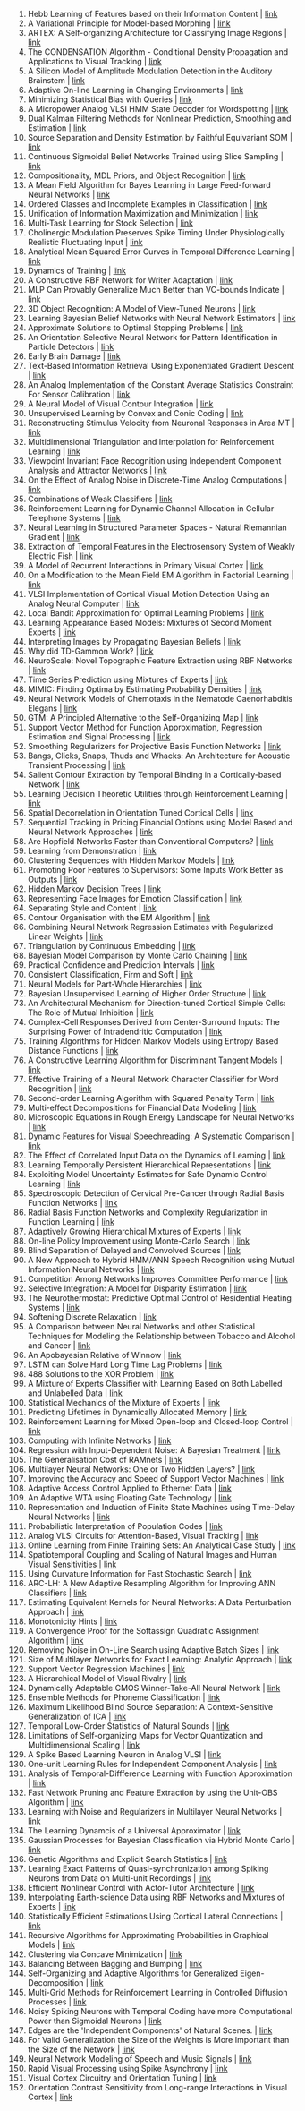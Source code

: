 1. Hebb Learning of Features based on their Information Content | [link](https://papers.nips.cc/paper/1996/hash/0188e8b8b014829e2fa0f430f0a95961-Abstract.html) 
2. A Variational Principle for Model-based Morphing | [link](https://papers.nips.cc/paper/1996/hash/018b59ce1fd616d874afad0f44ba338d-Abstract.html) 
3. ARTEX: A Self-organizing Architecture for Classifying Image Regions | [link](https://papers.nips.cc/paper/1996/hash/01e9565cecc4e989123f9620c1d09c09-Abstract.html) 
4. The CONDENSATION Algorithm - Conditional Density Propagation and Applications to Visual Tracking | [link](https://papers.nips.cc/paper/1996/hash/0829424ffa0d3a2547b6c9622c77de03-Abstract.html) 
5. A Silicon Model of Amplitude Modulation Detection in the Auditory Brainstem | [link](https://papers.nips.cc/paper/1996/hash/0ce2ffd21fc958d9ef0ee9ba5336e357-Abstract.html) 
6. Adaptive On-line Learning in Changing Environments | [link](https://papers.nips.cc/paper/1996/hash/0e095e054ee94774d6a496099eb1cf6a-Abstract.html) 
7. Minimizing Statistical Bias with Queries | [link](https://papers.nips.cc/paper/1996/hash/0e9fa1f3e9e66792401a6972d477dcc3-Abstract.html) 
8. A Micropower Analog VLSI HMM State Decoder for Wordspotting | [link](https://papers.nips.cc/paper/1996/hash/144a3f71a03ab7c4f46f9656608efdb2-Abstract.html) 
9. Dual Kalman Filtering Methods for Nonlinear Prediction, Smoothing and Estimation | [link](https://papers.nips.cc/paper/1996/hash/147702db07145348245dc5a2f2fe5683-Abstract.html) 
10. Source Separation and Density Estimation by Faithful Equivariant SOM | [link](https://papers.nips.cc/paper/1996/hash/160c88652d47d0be60bfbfed25111412-Abstract.html) 
11. Continuous Sigmoidal Belief Networks Trained using Slice Sampling | [link](https://papers.nips.cc/paper/1996/hash/17326d10d511828f6b34fa6d751739e2-Abstract.html) 
12. Compositionality, MDL Priors, and Object Recognition | [link](https://papers.nips.cc/paper/1996/hash/17fafe5f6ce2f1904eb09d2e80a4cbf6-Abstract.html) 
13. A Mean Field Algorithm for Bayes Learning in Large Feed-forward Neural Networks | [link](https://papers.nips.cc/paper/1996/hash/193002e668758ea9762904da1a22337c-Abstract.html) 
14. Ordered Classes and Incomplete Examples in Classification | [link](https://papers.nips.cc/paper/1996/hash/1c65cef3dfd1e00c0b03923a1c591db4-Abstract.html) 
15. Unification of Information Maximization and Minimization | [link](https://papers.nips.cc/paper/1996/hash/1cecc7a77928ca8133fa24680a88d2f9-Abstract.html) 
16. Multi-Task Learning for Stock Selection | [link](https://papers.nips.cc/paper/1996/hash/1d72310edc006dadf2190caad5802983-Abstract.html) 
17. Cholinergic Modulation Preserves Spike Timing Under Physiologically Realistic Fluctuating Input | [link](https://papers.nips.cc/paper/1996/hash/1ee3dfcd8a0645a25a35977997223d22-Abstract.html) 
18. Analytical Mean Squared Error Curves in Temporal Difference Learning | [link](https://papers.nips.cc/paper/1996/hash/242c100dc94f871b6d7215b868a875f8-Abstract.html) 
19. Dynamics of Training | [link](https://papers.nips.cc/paper/1996/hash/25df35de87aa441b88f22a6c2a830a17-Abstract.html) 
20. A Constructive RBF Network for Writer Adaptation | [link](https://papers.nips.cc/paper/1996/hash/26588e932c7ccfa1df309280702fe1b5-Abstract.html) 
21. MLP Can Provably Generalize Much Better than VC-bounds Indicate | [link](https://papers.nips.cc/paper/1996/hash/2715518c875999308842e3455eda2fe3-Abstract.html) 
22. 3D Object Recognition: A Model of View-Tuned Neurons | [link](https://papers.nips.cc/paper/1996/hash/2812e5cf6d8f21d69c91dddeefb792a7-Abstract.html) 
23. Learning Bayesian Belief Networks with Neural Network Estimators | [link](https://papers.nips.cc/paper/1996/hash/285ab9448d2751ee57ece7f762c39095-Abstract.html) 
24. Approximate Solutions to Optimal Stopping Problems | [link](https://papers.nips.cc/paper/1996/hash/286674e3082feb7e5afb92777e48821f-Abstract.html) 
25. An Orientation Selective Neural Network for Pattern Identification in Particle Detectors | [link](https://papers.nips.cc/paper/1996/hash/2a50e9c2d6b89b95bcb416d6857f8b45-Abstract.html) 
26. Early Brain Damage | [link](https://papers.nips.cc/paper/1996/hash/2ac2406e835bd49c70469acae337d292-Abstract.html) 
27. Text-Based Information Retrieval Using Exponentiated Gradient Descent | [link](https://papers.nips.cc/paper/1996/hash/2b6d65b9a9445c4271ab9076ead5605a-Abstract.html) 
28. An Analog Implementation of the Constant Average Statistics Constraint For Sensor Calibration | [link](https://papers.nips.cc/paper/1996/hash/2ba8698b79439589fdd2b0f7218d8b07-Abstract.html) 
29. A Neural Model of Visual Contour Integration | [link](https://papers.nips.cc/paper/1996/hash/2c89109d42178de8a367c0228f169bf8-Abstract.html) 
30. Unsupervised Learning by Convex and Conic Coding | [link](https://papers.nips.cc/paper/1996/hash/2de5d16682c3c35007e4e92982f1a2ba-Abstract.html) 
31. Reconstructing Stimulus Velocity from Neuronal Responses in Area MT | [link](https://papers.nips.cc/paper/1996/hash/2df45244f09369e16ea3f9117ca45157-Abstract.html) 
32. Multidimensional Triangulation and Interpolation for Reinforcement Learning | [link](https://papers.nips.cc/paper/1996/hash/310ce61c90f3a46e340ee8257bc70e93-Abstract.html) 
33. Viewpoint Invariant Face Recognition using Independent Component Analysis and Attractor Networks | [link](https://papers.nips.cc/paper/1996/hash/3210ddbeaa16948a702b6049b8d9a202-Abstract.html) 
34. On the Effect of Analog Noise in Discrete-Time Analog Computations | [link](https://papers.nips.cc/paper/1996/hash/33ceb07bf4eeb3da587e268d663aba1a-Abstract.html) 
35. Combinations of Weak Classifiers | [link](https://papers.nips.cc/paper/1996/hash/3546ab441e56fa333f8b44b610d95691-Abstract.html) 
36. Reinforcement Learning for Dynamic Channel Allocation in Cellular Telephone Systems | [link](https://papers.nips.cc/paper/1996/hash/3948ead63a9f2944218de038d8934305-Abstract.html) 
37. Neural Learning in Structured Parameter Spaces - Natural Riemannian Gradient | [link](https://papers.nips.cc/paper/1996/hash/39e4973ba3321b80f37d9b55f63ed8b8-Abstract.html) 
38. Extraction of Temporal Features in the Electrosensory System of Weakly Electric Fish | [link](https://papers.nips.cc/paper/1996/hash/3a029f04d76d32e79367c4b3255dda4d-Abstract.html) 
39. A Model of Recurrent Interactions in Primary Visual Cortex | [link](https://papers.nips.cc/paper/1996/hash/3bf55bbad370a8fcad1d09b005e278c2-Abstract.html) 
40. On a Modification to the Mean Field EM Algorithm in Factorial Learning | [link](https://papers.nips.cc/paper/1996/hash/3f67fd97162d20e6fe27748b5b372509-Abstract.html) 
41. VLSI Implementation of Cortical Visual Motion Detection Using an Analog Neural Computer | [link](https://papers.nips.cc/paper/1996/hash/4079016d940210b4ae9ae7d41c4a2065-Abstract.html) 
42. Local Bandit Approximation for Optimal Learning Problems | [link](https://papers.nips.cc/paper/1996/hash/4122cb13c7a474c1976c9706ae36521d-Abstract.html) 
43. Learning Appearance Based Models: Mixtures of Second Moment Experts | [link](https://papers.nips.cc/paper/1996/hash/43cca4b3de2097b9558efefd0ecc3588-Abstract.html) 
44. Interpreting Images by Propagating Bayesian Beliefs | [link](https://papers.nips.cc/paper/1996/hash/4476b929e30dd0c4e8bdbcc82c6ba23a-Abstract.html) 
45. Why did TD-Gammon Work? | [link](https://papers.nips.cc/paper/1996/hash/459a4ddcb586f24efd9395aa7662bc7c-Abstract.html) 
46. NeuroScale: Novel Topographic Feature Extraction using RBF Networks | [link](https://papers.nips.cc/paper/1996/hash/4671aeaf49c792689533b00664a5c3ef-Abstract.html) 
47. Time Series Prediction using Mixtures of Experts | [link](https://papers.nips.cc/paper/1996/hash/491442df5f88c6aa018e86dac21d3606-Abstract.html) 
48. MIMIC: Finding Optima by Estimating Probability Densities | [link](https://papers.nips.cc/paper/1996/hash/4c22bd444899d3b6047a10b20a2f26db-Abstract.html) 
49. Neural Network Models of Chemotaxis in the Nematode Caenorhabditis Elegans | [link](https://papers.nips.cc/paper/1996/hash/4d2e7bd33c475784381a64e43e50922f-Abstract.html) 
50. GTM: A Principled Alternative to the Self-Organizing Map | [link](https://papers.nips.cc/paper/1996/hash/4e4e53aa080247bc31d0eb4e7aeb07a0-Abstract.html) 
51. Support Vector Method for Function Approximation, Regression Estimation and Signal Processing | [link](https://papers.nips.cc/paper/1996/hash/4f284803bd0966cc24fa8683a34afc6e-Abstract.html) 
52. Smoothing Regularizers for Projective Basis Function Networks | [link](https://papers.nips.cc/paper/1996/hash/50905d7b2216bfeccb5b41016357176b-Abstract.html) 
53. Bangs, Clicks, Snaps, Thuds and Whacks: An Architecture for Acoustic Transient Processing | [link](https://papers.nips.cc/paper/1996/hash/52292e0c763fd027c6eba6b8f494d2eb-Abstract.html) 
54. Salient Contour Extraction by Temporal Binding in a Cortically-based Network | [link](https://papers.nips.cc/paper/1996/hash/535ab76633d94208236a2e829ea6d888-Abstract.html) 
55. Learning Decision Theoretic Utilities through Reinforcement Learning | [link](https://papers.nips.cc/paper/1996/hash/5680522b8e2bb01943234bce7bf84534-Abstract.html) 
56. Spatial Decorrelation in Orientation Tuned Cortical Cells | [link](https://papers.nips.cc/paper/1996/hash/5caf41d62364d5b41a893adc1a9dd5d4-Abstract.html) 
57. Sequential Tracking in Pricing Financial Options using Model Based and Neural Network Approaches | [link](https://papers.nips.cc/paper/1996/hash/5eac43aceba42c8757b54003a58277b5-Abstract.html) 
58. Are Hopfield Networks Faster than Conventional Computers? | [link](https://papers.nips.cc/paper/1996/hash/68a83eeb494a308fe5295da69428a507-Abstract.html) 
59. Learning from Demonstration | [link](https://papers.nips.cc/paper/1996/hash/68d13cf26c4b4f4f932e3eff990093ba-Abstract.html) 
60. Clustering Sequences with Hidden Markov Models | [link](https://papers.nips.cc/paper/1996/hash/6a61d423d02a1c56250dc23ae7ff12f3-Abstract.html) 
61. Promoting Poor Features to Supervisors: Some Inputs Work Better as Outputs | [link](https://papers.nips.cc/paper/1996/hash/6c14da109e294d1e8155be8aa4b1ce8e-Abstract.html) 
62. Hidden Markov Decision Trees | [link](https://papers.nips.cc/paper/1996/hash/6c8dba7d0df1c4a79dd07646be9a26c8-Abstract.html) 
63. Representing Face Images for Emotion Classification | [link](https://papers.nips.cc/paper/1996/hash/6eb6e75fddec0218351dc5c0c8464104-Abstract.html) 
64. Separating Style and Content | [link](https://papers.nips.cc/paper/1996/hash/70222949cc0db89ab32c9969754d4758-Abstract.html) 
65. Contour Organisation with the EM Algorithm | [link](https://papers.nips.cc/paper/1996/hash/71f6278d140af599e06ad9bf1ba03cb0-Abstract.html) 
66. Combining Neural Network Regression Estimates with Regularized Linear Weights | [link](https://papers.nips.cc/paper/1996/hash/7501e5d4da87ac39d782741cd794002d-Abstract.html) 
67. Triangulation by Continuous Embedding | [link](https://papers.nips.cc/paper/1996/hash/76cf99d3614e23eabab16fb27e944bf9-Abstract.html) 
68. Bayesian Model Comparison by Monte Carlo Chaining | [link](https://papers.nips.cc/paper/1996/hash/7810ccd41bf26faaa2c4e1f20db70a71-Abstract.html) 
69. Practical Confidence and Prediction Intervals | [link](https://papers.nips.cc/paper/1996/hash/7940ab47468396569a906f75ff3f20ef-Abstract.html) 
70. Consistent Classification, Firm and Soft | [link](https://papers.nips.cc/paper/1996/hash/7bb060764a818184ebb1cc0d43d382aa-Abstract.html) 
71. Neural Models for Part-Whole Hierarchies | [link](https://papers.nips.cc/paper/1996/hash/7bccfde7714a1ebadf06c5f4cea752c1-Abstract.html) 
72. Bayesian Unsupervised Learning of Higher Order Structure | [link](https://papers.nips.cc/paper/1996/hash/7c82fab8c8f89124e2ce92984e04fb40-Abstract.html) 
73. An Architectural Mechanism for Direction-tuned Cortical Simple Cells: The Role of Mutual Inhibition | [link](https://papers.nips.cc/paper/1996/hash/7d771e0e8f3633ab54856925ecdefc5d-Abstract.html) 
74. Complex-Cell Responses Derived from Center-Surround Inputs: The Surprising Power of Intradendritic Computation | [link](https://papers.nips.cc/paper/1996/hash/7e7e69ea3384874304911625ac34321c-Abstract.html) 
75. Training Algorithms for Hidden Markov Models using Entropy Based Distance Functions | [link](https://papers.nips.cc/paper/1996/hash/7eb3c8be3d411e8ebfab08eba5f49632-Abstract.html) 
76. A Constructive Learning Algorithm for Discriminant Tangent Models | [link](https://papers.nips.cc/paper/1996/hash/81dc9bdb52d04dc20036dbd8313ed055-Abstract.html) 
77. Effective Training of a Neural Network Character Classifier for Word Recognition | [link](https://papers.nips.cc/paper/1996/hash/81e5f81db77c596492e6f1a5a792ed53-Abstract.html) 
78. Second-order Learning Algorithm with Squared Penalty Term | [link](https://papers.nips.cc/paper/1996/hash/82c2559140b95ccda9c6ca4a8b981f1e-Abstract.html) 
79. Multi-effect Decompositions for Financial Data Modeling | [link](https://papers.nips.cc/paper/1996/hash/838e8afb1ca34354ac209f53d90c3a43-Abstract.html) 
80. Microscopic Equations in Rough Energy Landscape for Neural Networks | [link](https://papers.nips.cc/paper/1996/hash/83f97f4825290be4cb794ec6a234595f-Abstract.html) 
81. Dynamic Features for Visual Speechreading: A Systematic Comparison | [link](https://papers.nips.cc/paper/1996/hash/84438b7aae55a0638073ef798e50b4ef-Abstract.html) 
82. The Effect of Correlated Input Data on the Dynamics of Learning | [link](https://papers.nips.cc/paper/1996/hash/884ce4bb65d328ecb03c598409e2b168-Abstract.html) 
83. Learning Temporally Persistent Hierarchical Representations | [link](https://papers.nips.cc/paper/1996/hash/8e2cfdc275761edc592f73a076197c33-Abstract.html) 
84. Exploiting Model Uncertainty Estimates for Safe Dynamic Control Learning | [link](https://papers.nips.cc/paper/1996/hash/93fb9d4b16aa750c7475b6d601c35c2c-Abstract.html) 
85. Spectroscopic Detection of Cervical Pre-Cancer through Radial Basis Function Networks | [link](https://papers.nips.cc/paper/1996/hash/944bdd9636749a0801c39b6e449dbedc-Abstract.html) 
86. Radial Basis Function Networks and Complexity Regularization in Function Learning | [link](https://papers.nips.cc/paper/1996/hash/97af4fb322bb5c8973ade16764156bed-Abstract.html) 
87. Adaptively Growing Hierarchical Mixtures of Experts | [link](https://papers.nips.cc/paper/1996/hash/995665640dc319973d3173a74a03860c-Abstract.html) 
88. On-line Policy Improvement using Monte-Carlo Search | [link](https://papers.nips.cc/paper/1996/hash/996009f2374006606f4c0b0fda878af1-Abstract.html) 
89. Blind Separation of Delayed and Convolved Sources | [link](https://papers.nips.cc/paper/1996/hash/9996535e07258a7bbfd8b132435c5962-Abstract.html) 
90. A New Approach to Hybrid HMM/ANN Speech Recognition using Mutual Information Neural Networks | [link](https://papers.nips.cc/paper/1996/hash/9a3d458322d70046f63dfd8b0153ece4-Abstract.html) 
91. Competition Among Networks Improves Committee Performance | [link](https://papers.nips.cc/paper/1996/hash/9adeb82fffb5444e81fa0ce8ad8afe7a-Abstract.html) 
92. Selective Integration: A Model for Disparity Estimation | [link](https://papers.nips.cc/paper/1996/hash/a01610228fe998f515a72dd730294d87-Abstract.html) 
93. The Neurothermostat: Predictive Optimal Control of Residential Heating Systems | [link](https://papers.nips.cc/paper/1996/hash/a0833c8a1817526ac555f8d67727caf6-Abstract.html) 
94. Softening Discrete Relaxation | [link](https://papers.nips.cc/paper/1996/hash/a0872cc5b5ca4cc25076f3d868e1bdf8-Abstract.html) 
95. A Comparison between Neural Networks and other Statistical Techniques for Modeling the Relationship between Tobacco and Alcohol and Cancer | [link](https://papers.nips.cc/paper/1996/hash/a284df1155ec3e67286080500df36a9a-Abstract.html) 
96. An Apobayesian Relative of Winnow | [link](https://papers.nips.cc/paper/1996/hash/a42a596fc71e17828440030074d15e74-Abstract.html) 
97. LSTM can Solve Hard Long Time Lag Problems | [link](https://papers.nips.cc/paper/1996/hash/a4d2f0d23dcc84ce983ff9157f8b7f88-Abstract.html) 
98. 488 Solutions to the XOR Problem | [link](https://papers.nips.cc/paper/1996/hash/a51fb975227d6640e4fe47854476d133-Abstract.html) 
99. A Mixture of Experts Classifier with Learning Based on Both Labelled and Unlabelled Data | [link](https://papers.nips.cc/paper/1996/hash/a58149d355f02887dfbe55ebb2b64ba3-Abstract.html) 
100. Statistical Mechanics of the Mixture of Experts | [link](https://papers.nips.cc/paper/1996/hash/a7d8ae4569120b5bec12e7b6e9648b86-Abstract.html) 
101. Predicting Lifetimes in Dynamically Allocated Memory | [link](https://papers.nips.cc/paper/1996/hash/a9078e8653368c9c291ae2f8b74012e7-Abstract.html) 
102. Reinforcement Learning for Mixed Open-loop and Closed-loop Control | [link](https://papers.nips.cc/paper/1996/hash/ab1a4d0dd4d48a2ba1077c4494791306-Abstract.html) 
103. Computing with Infinite Networks | [link](https://papers.nips.cc/paper/1996/hash/ae5e3ce40e0404a45ecacaaf05e5f735-Abstract.html) 
104. Regression with Input-Dependent Noise: A Bayesian Treatment | [link](https://papers.nips.cc/paper/1996/hash/b20bb95ab626d93fd976af958fbc61ba-Abstract.html) 
105. The Generalisation Cost of RAMnets | [link](https://papers.nips.cc/paper/1996/hash/b24d516bb65a5a58079f0f3526c87c57-Abstract.html) 
106. Multilayer Neural Networks: One or Two Hidden Layers? | [link](https://papers.nips.cc/paper/1996/hash/b3ba8f1bee1238a2f37603d90b58898d-Abstract.html) 
107. Improving the Accuracy and Speed of Support Vector Machines | [link](https://papers.nips.cc/paper/1996/hash/b495ce63ede0f4efc9eec62cb947c162-Abstract.html) 
108. Adaptive Access Control Applied to Ethernet Data | [link](https://papers.nips.cc/paper/1996/hash/b51a15f382ac914391a58850ab343b00-Abstract.html) 
109. An Adaptive WTA using Floating Gate Technology | [link](https://papers.nips.cc/paper/1996/hash/b571ecea16a9824023ee1af16897a582-Abstract.html) 
110. Representation and Induction of Finite State Machines using Time-Delay Neural Networks | [link](https://papers.nips.cc/paper/1996/hash/bb04af0f7ecaee4aae62035497da1387-Abstract.html) 
111. Probabilistic Interpretation of Population Codes | [link](https://papers.nips.cc/paper/1996/hash/bb7946e7d85c81a9e69fee1cea4a087c-Abstract.html) 
112. Analog VLSI Circuits for Attention-Based, Visual Tracking | [link](https://papers.nips.cc/paper/1996/hash/c0a271bc0ecb776a094786474322cb82-Abstract.html) 
113. Online Learning from Finite Training Sets: An Analytical Case Study | [link](https://papers.nips.cc/paper/1996/hash/c1e39d912d21c91dce811d6da9929ae8-Abstract.html) 
114. Spatiotemporal Coupling and Scaling of Natural Images and Human Visual Sensitivities | [link](https://papers.nips.cc/paper/1996/hash/c44e503833b64e9f27197a484f4257c0-Abstract.html) 
115. Using Curvature Information for Fast Stochastic Search | [link](https://papers.nips.cc/paper/1996/hash/c4851e8e264415c4094e4e85b0baa7cc-Abstract.html) 
116. ARC-LH: A New Adaptive Resampling Algorithm for Improving ANN Classifiers | [link](https://papers.nips.cc/paper/1996/hash/c54e7837e0cd0ced286cb5995327d1ab-Abstract.html) 
117. Estimating Equivalent Kernels for Neural Networks: A Data Perturbation Approach | [link](https://papers.nips.cc/paper/1996/hash/c70daf247944fe3add32218f914c75a6-Abstract.html) 
118. Monotonicity Hints | [link](https://papers.nips.cc/paper/1996/hash/c850371fda6892fbfd1c5a5b457e5777-Abstract.html) 
119. A Convergence Proof for the Softassign Quadratic Assignment Algorithm | [link](https://papers.nips.cc/paper/1996/hash/c8ba76c279269b1c6bc8a07e38e78fa4-Abstract.html) 
120. Removing Noise in On-Line Search using Adaptive Batch Sizes | [link](https://papers.nips.cc/paper/1996/hash/cd758e8f59dfdf06a852adad277986ca-Abstract.html) 
121. Size of Multilayer Networks for Exact Learning: Analytic Approach | [link](https://papers.nips.cc/paper/1996/hash/d282ef263719ab842e05382dc235f69e-Abstract.html) 
122. Support Vector Regression Machines | [link](https://papers.nips.cc/paper/1996/hash/d38901788c533e8286cb6400b40b386d-Abstract.html) 
123. A Hierarchical Model of Visual Rivalry | [link](https://papers.nips.cc/paper/1996/hash/d759175de8ea5b1d9a2660e45554894f-Abstract.html) 
124. Dynamically Adaptable CMOS Winner-Take-All Neural Network | [link](https://papers.nips.cc/paper/1996/hash/d94e18a8adb4cc0f623f7a83b1ac75b4-Abstract.html) 
125. Ensemble Methods for Phoneme Classification | [link](https://papers.nips.cc/paper/1996/hash/da11e8cd1811acb79ccf0fd62cd58f86-Abstract.html) 
126. Maximum Likelihood Blind Source Separation: A Context-Sensitive Generalization of ICA | [link](https://papers.nips.cc/paper/1996/hash/dabd8d2ce74e782c65a973ef76fd540b-Abstract.html) 
127. Temporal Low-Order Statistics of Natural Sounds | [link](https://papers.nips.cc/paper/1996/hash/dc4c44f624d600aa568390f1f1104aa0-Abstract.html) 
128. Limitations of Self-organizing Maps for Vector Quantization and Multidimensional Scaling | [link](https://papers.nips.cc/paper/1996/hash/dc87c13749315c7217cdc4ac692e704c-Abstract.html) 
129. A Spike Based Learning Neuron in Analog VLSI | [link](https://papers.nips.cc/paper/1996/hash/dc960c46c38bd16e953d97cdeefdbc68-Abstract.html) 
130. One-unit Learning Rules for Independent Component Analysis | [link](https://papers.nips.cc/paper/1996/hash/dfd7468ac613286cdbb40872c8ef3b06-Abstract.html) 
131. Analysis of Temporal-Diffference Learning with Function Approximation | [link](https://papers.nips.cc/paper/1996/hash/e00406144c1e7e35240afed70f34166a-Abstract.html) 
132. Fast Network Pruning and Feature Extraction by using the Unit-OBS Algorithm | [link](https://papers.nips.cc/paper/1996/hash/e034fb6b66aacc1d48f445ddfb08da98-Abstract.html) 
133. Learning with Noise and Regularizers in Multilayer Neural Networks | [link](https://papers.nips.cc/paper/1996/hash/e1d5be1c7f2f456670de3d53c7b54f4a-Abstract.html) 
134. The Learning Dynamcis of a Universal Approximator | [link](https://papers.nips.cc/paper/1996/hash/e3251075554389fe91d17a794861d47b-Abstract.html) 
135. Gaussian Processes for Bayesian Classification via Hybrid Monte Carlo | [link](https://papers.nips.cc/paper/1996/hash/e53a0a2978c28872a4505bdb51db06dc-Abstract.html) 
136. Genetic Algorithms and Explicit Search Statistics | [link](https://papers.nips.cc/paper/1996/hash/e6d8545daa42d5ced125a4bf747b3688-Abstract.html) 
137. Learning Exact Patterns of Quasi-synchronization among Spiking Neurons from Data on Multi-unit Recordings | [link](https://papers.nips.cc/paper/1996/hash/e702e51da2c0f5be4dd354bb3e295d37-Abstract.html) 
138. Efficient Nonlinear Control with Actor-Tutor Architecture | [link](https://papers.nips.cc/paper/1996/hash/eb86d510361fc23b59f18c1bc9802cc6-Abstract.html) 
139. Interpolating Earth-science Data using RBF Networks and Mixtures of Experts | [link](https://papers.nips.cc/paper/1996/hash/f09696910bdd874a99cd74c8f05b5c44-Abstract.html) 
140. Statistically Efficient Estimations Using Cortical Lateral Connections | [link](https://papers.nips.cc/paper/1996/hash/f29b38f160f87ae86df31cee1982066f-Abstract.html) 
141. Recursive Algorithms for Approximating Probabilities in Graphical Models | [link](https://papers.nips.cc/paper/1996/hash/f3f1b7fc5a8779a9e618e1f23a7b7860-Abstract.html) 
142. Clustering via Concave Minimization | [link](https://papers.nips.cc/paper/1996/hash/f4573fc71c731d5c362f0d7860945b88-Abstract.html) 
143. Balancing Between Bagging and Bumping | [link](https://papers.nips.cc/paper/1996/hash/f47330643ae134ca204bf6b2481fec47-Abstract.html) 
144. Self-Organizing and Adaptive Algorithms for Generalized Eigen-Decomposition | [link](https://papers.nips.cc/paper/1996/hash/f7cade80b7cc92b991cf4d2806d6bd78-Abstract.html) 
145. Multi-Grid Methods for Reinforcement Learning in Controlled Diffusion Processes | [link](https://papers.nips.cc/paper/1996/hash/f91e24dfe80012e2a7984afa4480a6d6-Abstract.html) 
146. Noisy Spiking Neurons with Temporal Coding have more Computational Power than Sigmoidal Neurons | [link](https://papers.nips.cc/paper/1996/hash/f93882cbd8fc7fb794c1011d63be6fb6-Abstract.html) 
147. Edges are the 'Independent Components' of Natural Scenes. | [link](https://papers.nips.cc/paper/1996/hash/f9be311e65d81a9ad8150a60844bb94c-Abstract.html) 
148. For Valid Generalization the Size of the Weights is More Important than the Size of the Network | [link](https://papers.nips.cc/paper/1996/hash/fb2fcd534b0ff3bbed73cc51df620323-Abstract.html) 
149. Neural Network Modeling of Speech and Music Signals | [link](https://papers.nips.cc/paper/1996/hash/fb60d411a5c5b72b2e7d3527cfc84fd0-Abstract.html) 
150. Rapid Visual Processing using Spike Asynchrony | [link](https://papers.nips.cc/paper/1996/hash/fd5c905bcd8c3348ad1b35d7231ee2b1-Abstract.html) 
151. Visual Cortex Circuitry and Orientation Tuning | [link](https://papers.nips.cc/paper/1996/hash/fe2d010308a6b3799a3d9c728ee74244-Abstract.html) 
152. Orientation Contrast Sensitivity from Long-range Interactions in Visual Cortex | [link](https://papers.nips.cc/paper/1996/hash/fe51510c80bfd6e5d78a164cd5b1f688-Abstract.html) 
